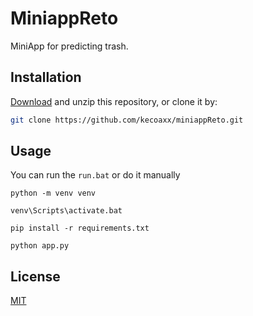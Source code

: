 # MiniappReto

MiniApp for predicting trash.

## Installation

[Download](https://github.com/kecoaxx/miniappReto/archive/refs/heads/main.zip) and unzip this repository, or clone it by:

```bash
git clone https://github.com/kecoaxx/miniappReto.git
```

## Usage

You can run the ```run.bat``` or do it manually

```console
python -m venv venv

venv\Scripts\activate.bat

pip install -r requirements.txt

python app.py
```


## License

[MIT](https://choosealicense.com/licenses/mit/)
